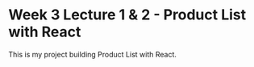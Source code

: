 # Week 3 Lecture 1 & 2 - Product List with React

This is my project building Product List with React.
